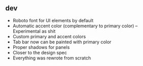 ## dev

* Roboto font for UI elements by default
* Automatic accent color (complementary to primary color) – Experimental as shit
* Custom primary and accent colors
* Tab bar now can be painted with primary color
* Proper shadows for panels
* Closer to the design spec
* Everything was rewrote from scratch
